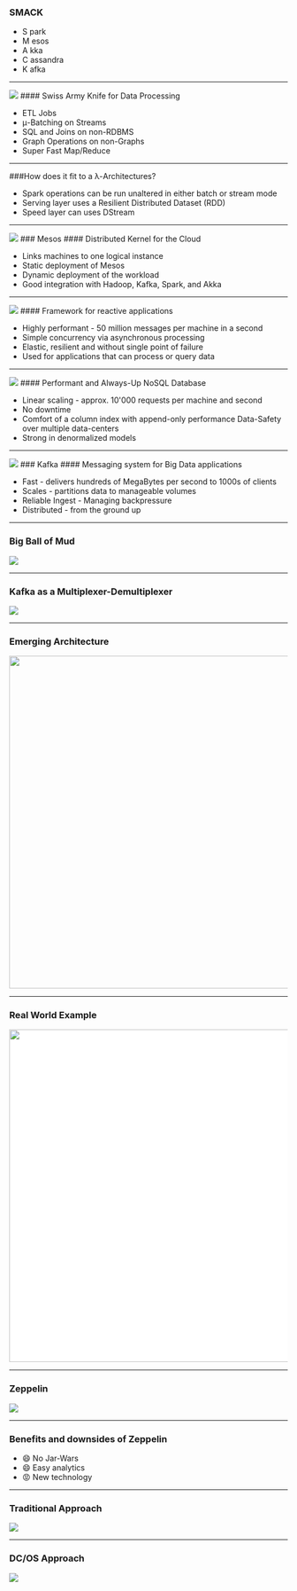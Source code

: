 
### SMACK

<!-- .slide: data-background="img/background-orange-orig.jpg" -->

- S park <!-- .element: class="fragment" --> 
- M esos <!-- .element: class="fragment" --> 
- A kka <!-- .element: class="fragment" --> 
- C assandra <!-- .element: class="fragment" --> 
- K afka <!-- .element: class="fragment" --> 

---

<!-- .slide: data-background="img/background-green-orig.jpg" -->

<img class="logo" src="./img/logo-spark.png" />
#### Swiss Army Knife for Data Processing


- ETL Jobs <!-- .element: class="fragment" --> 
- μ-Batching on Streams <!-- .element: class="fragment" --> 
- SQL and Joins on non-RDBMS <!-- .element: class="fragment" --> 
- Graph Operations on non-Graphs <!-- .element: class="fragment" --> 
- Super Fast Map/Reduce <!-- .element: class="fragment" --> 

---

<!-- .slide: data-background="img/background-green-orig.jpg" -->

###How does it fit to a λ-Architectures? <!-- .element: class="fragment" --> 

- Spark operations can be run unaltered in either batch or stream mode <!-- .element: class="fragment" --> 
- Serving layer uses a Resilient Distributed Dataset (RDD) <!-- .element: class="fragment" -->  
- Speed layer can uses DStream <!-- .element: class="fragment" -->   

---

<!-- .slide: data-background="img/background-green-orig.jpg" -->

<img class="logo" src="./img/logo-mesos.png" />
### Mesos
#### Distributed Kernel for the Cloud


- Links machines to one logical instance <!-- .element: class="fragment" --> 
- Static deployment of Mesos <!-- .element: class="fragment" --> 
- Dynamic deployment of the workload <!-- .element: class="fragment" --> 
- Good integration with Hadoop, Kafka, Spark, and Akka <!-- .element: class="fragment" --> 

---

<!-- .slide: data-background="img/background-green-orig.jpg" -->

<img class="logo" src="./img/logo-akka.svg" />
#### Framework for reactive applications


- Highly performant - 50 million messages per machine in a second <!-- .element: class="fragment" --> 
- Simple concurrency via asynchronous processing <!-- .element: class="fragment" --> 
- Elastic, resilient and without single point of failure <!-- .element: class="fragment" --> 
- Used for applications that can process or query data <!-- .element: class="fragment" --> 
 
---

<!-- .slide: data-background="img/background-green-orig.jpg" -->

<img class="logo" src="./img/logo-cassandra.png" />
#### Performant and Always-Up NoSQL Database


- Linear scaling - approx. 10'000 requests per machine and second <!-- .element: class="fragment" --> 
- No downtime <!-- .element: class="fragment" --> 
- Comfort of a column index with append-only performance Data-Safety over multiple data-centers <!-- .element: class="fragment" --> 
- Strong in denormalized models <!-- .element: class="fragment" --> 

---

<!-- .slide: data-background="img/background-green-orig.jpg" -->

<img class="logo" src="./img/logo-kafka.png" />
### Kafka
#### Messaging system for Big Data applications
     
- Fast - delivers hundreds of MegaBytes per second to 1000s of clients <!-- .element: class="fragment" --> 
- Scales - partitions data to manageable volumes <!-- .element: class="fragment" --> 
- Reliable Ingest - Managing backpressure <!-- .element: class="fragment" --> 
- Distributed - from the ground up <!-- .element: class="fragment" --> 

---

<!-- .slide: data-background="img/background-green-orig.jpg" -->

### Big Ball of Mud

<img src="./img/microservice.svg" />

---

<!-- .slide: data-background="img/background-green-orig.jpg" -->

### Kafka as a Multiplexer-Demultiplexer

<img src="./img/kafka_multiplexer_demultiplexer.png" style="background-color:white;" />

---

### Emerging Architecture 

<!-- .slide: data-background="img/background-green-orig.jpg" -->

<img src="./img/fast-data-architecture.png" style="height:600px" />

---

### Real World Example 

<!-- .slide: data-background="img/background-green-orig.jpg" -->

<img src="./img/real-world-example.png" style="height:600px;background-color:white" />

---

### Zeppelin

<!-- .slide: data-background="img/background-green-orig.jpg" -->

<img src="./img/zeppelin.png" />

---

### Benefits and downsides of Zeppelin

<!-- .slide: data-background="img/background-green-orig.jpg" -->

- &#x1f604; No Jar-Wars  <!-- .element: class="fragment" --> 
- &#x1f604; Easy analytics  <!-- .element: class="fragment" --> 
- &#x1f621; New technology  <!-- .element: class="fragment" --> 

---

### Traditional Approach

<!-- .slide: data-background="img/background-green-orig.jpg" -->

<img src="./img/traditional_approach.png" />

---

### DC/OS Approach

<!-- .slide: data-background="img/background-green-orig.jpg" -->

<img src="./img/dcos_approach.png" />
